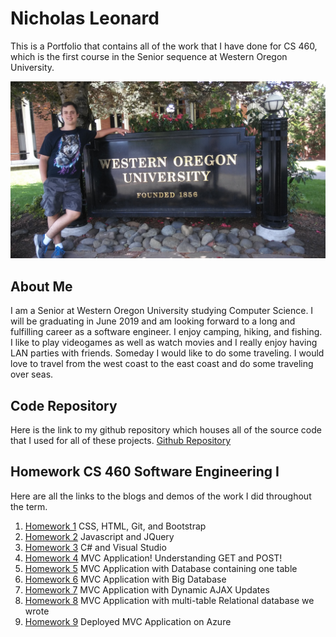 # Nicholas Leonard

This is a Portfolio that contains all of the work that I have done for CS 460, which is the first course in the Senior sequence at Western Oregon University.



![picture](CS_460/Portfolio_Photos/me_western.jpg)



## About Me

I am a Senior at Western Oregon University studying Computer Science. I will be graduating in June 2019 and am looking forward to a long and fulfilling career as a software engineer. I enjoy camping, hiking, and fishing. I like to play videogames as well as watch movies and I really enjoy having LAN parties with friends. Someday I would like to do some traveling. I would love to travel from the west coast to the east coast and do some traveling over seas.


## Code Repository
Here is the link to my github repository which houses all of the source code that I used for all of these projects.
[Github Repository](https://github.com/NicholasLeonard/NicholasLeonard.github.io)


## Homework CS 460 Software Engineering I

Here are all the links to the blogs and demos of the work I did throughout the term.

1. [Homework 1](CS_460/HW1/h1index.md) CSS, HTML, Git, and Bootstrap
2. [Homework 2](CS_460/HW2/h2index.md) Javascript and JQuery
3. [Homework 3](CS_460/HW3/h3index.md) C# and Visual Studio
4. [Homework 4](CS_460/HW4/h4index.md) MVC Application! Understanding GET and POST!
5. [Homework 5](CS_460/HW5/h5index.md) MVC Application with Database containing one table
6. [Homework 6](CS_460/HW6/h6index.md) MVC Application with Big Database
7. [Homework 7](CS_460/HW7/h7index.md) MVC Application with Dynamic AJAX Updates
8. [Homework 8](CS_460/HW8/h8index.md) MVC Application with multi-table Relational database we wrote
9. [Homework 9](CS_460/HW9/h9index.md) Deployed MVC Application on Azure